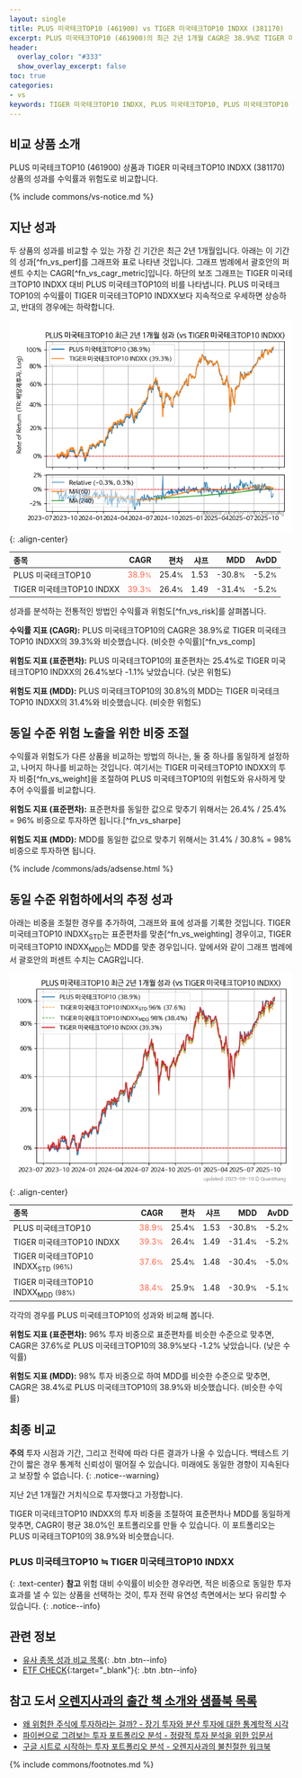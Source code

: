 ```yaml
---
layout: single
title: PLUS 미국테크TOP10 (461900) vs TIGER 미국테크TOP10 INDXX (381170)
excerpt: PLUS 미국테크TOP10 (461900)의 최근 2년 1개월 CAGR은 38.9%로 TIGER 미국테크TOP10 INDXX (381170)의 39.3%와 비슷했습니다.
header:
  overlay_color: "#333"
  show_overlay_excerpt: false
toc: true
categories:
- vs
keywords: TIGER 미국테크TOP10 INDXX, PLUS 미국테크TOP10, PLUS 미국테크TOP10 TIGER 미국테크TOP10 INDXX 비교, 461900, 381170, 461900 461900 비교
---
```


## 비교 상품 소개


PLUS 미국테크TOP10 (461900) 상품과 TIGER 미국테크TOP10 INDXX (381170) 상품의 성과를 수익률과 위험도로 비교합니다.





{% include commons/vs-notice.md %}

## 지난 성과

두 상품의 성과를 비교할 수 있는 가장 긴 기간은 최근 2년 1개월입니다. 아래는 이 기간의 성과[^fn_vs_perf]를 그래프와 표로 나타낸 것입니다.
그래프 범례에서 괄호안의 퍼센트 수치는 CAGR[^fn_vs_cagr_metric]입니다.
하단의 보조 그래프는 TIGER 미국테크TOP10 INDXX 대비 PLUS 미국테크TOP10의 비를 나타냅니다.
PLUS 미국테크TOP10의 수익률이 TIGER 미국테크TOP10 INDXX보다 지속적으로 우세하면 상승하고, 반대의 경우에는 하락합니다.

![PLUS 미국테크TOP10](/vs/images/461900-vs-381170_dual.png){: .align-center}

| **종목** | **CAGR** | **편차** | **샤프** | **MDD** | **AvDD** |
| :------------ | ------: | -----------: | -------: | ------: | -------: |
| PLUS 미국테크TOP10 | <span style="color: tomato">38.9<small>%</small></span> | 25.4<small>%</small> | 1.53 | -30.8<small>%</small> | -5.2<small>%</small> |
| TIGER 미국테크TOP10 INDXX | <span style="color: tomato">39.3<small>%</small></span> | 26.4<small>%</small> | 1.49 | -31.4<small>%</small> | -5.2<small>%</small> |

<!-- more -->


성과를 분석하는 전통적인 방법인 수익률과 위험도[^fn_vs_risk]를 살펴봅니다.

**수익률 지표 (CAGR):** PLUS 미국테크TOP10의 CAGR은 38.9%로 TIGER 미국테크TOP10 INDXX의 39.3%와 비슷했습니다. (비슷한 수익률)[^fn_vs_comp]

**위험도 지표 (표준편차):** PLUS 미국테크TOP10의 표준편차는 25.4%로 TIGER 미국테크TOP10 INDXX의 26.4%보다 -1.1% 낮았습니다. (낮은 위험도)

**위험도 지표 (MDD):** PLUS 미국테크TOP10의 30.8%의 MDD는 TIGER 미국테크TOP10 INDXX의 31.4%와 비슷했습니다. (비슷한 위험도)



## 동일 수준 위험 노출을 위한 비중 조절

수익률과 위험도가 다른 상품을 비교하는 방법의 하나는, 둘 중 하나를 동일하게 설정하고, 나머지 하나를 비교하는 것입니다.
여기서는 TIGER 미국테크TOP10 INDXX의 투자 비중[^fn_vs_weight]을 조절하여 PLUS 미국테크TOP10의 위험도와 유사하게 맞추어 수익률를 비교합니다.

**위험도 지표 (표준편차):** 표준편차를 동일한 값으로 맞추기 위해서는 26.4% / 25.4% = 96% 비중으로 투자하면 됩니다.[^fn_vs_sharpe]

**위험도 지표 (MDD):** MDD를 동일한 값으로 맞추기 위해서는 31.4% / 30.8% = 98% 비중으로 투자하면 됩니다.


{% include /commons/ads/adsense.html %}



## 동일 수준 위험하에서의 추정 성과

아래는 비중을 조절한 경우를 추가하여, 그래프와 표에 성과를 기록한 것입니다.
TIGER 미국테크TOP10 INDXX<sub>STD</sub>는 표준편차를 맞춘[^fn_vs_weighting] 경우이고, TIGER 미국테크TOP10 INDXX<sub>MDD</sub>는 MDD를 맞춘 경우입니다.
앞에서와 같이 그래프 범례에서 괄호안의 퍼센트 수치는 CAGR입니다.


![PLUS 미국테크TOP10](/vs/images/461900-vs-381170.png){: .align-center}



| **종목** | **CAGR** | **편차** | **샤프** | **MDD** | **AvDD** |
| :------------ | ------: | -----------: | -------: | ------: | -------: |
| PLUS 미국테크TOP10 | <span style="color: tomato">38.9<small>%</small></span> | 25.4<small>%</small> | 1.53 | -30.8<small>%</small> | -5.2<small>%</small> |
| TIGER 미국테크TOP10 INDXX | <span style="color: tomato">39.3<small>%</small></span> | 26.4<small>%</small> | 1.49 | -31.4<small>%</small> | -5.2<small>%</small> |
| TIGER 미국테크TOP10 INDXX<sub>STD</sub> <small>(96%)</small> | <span style="color: tomato">37.6<small>%</small></span> | 25.4<small>%</small> | 1.48 | -30.4<small>%</small> | -5.0<small>%</small> |
| TIGER 미국테크TOP10 INDXX<sub>MDD</sub> <small>(98%)</small> | <span style="color: tomato">38.4<small>%</small></span> | 25.9<small>%</small> | 1.48 | -30.9<small>%</small> | -5.1<small>%</small> |



각각의 경우를 PLUS 미국테크TOP10의 성과와 비교해 봅니다.

**위험도 지표 (표준편차):** 96% 투자 비중으로 표준편차를 비슷한 수준으로 맞추면, CAGR은 37.6%로 PLUS 미국테크TOP10의 38.9%보다 -1.2% 낮았습니다. (낮은 수익률)

**위험도 지표 (MDD):** 98% 투자 비중으로 하여 MDD를 비슷한 수준으로 맞추면, CAGR은 38.4%로 PLUS 미국테크TOP10의 38.9%와 비슷했습니다. (비슷한 수익률)




## 최종 비교

**주의** 투자 시점과 기간, 그리고 전략에 따라 다른 결과가 나올 수 있습니다. 백테스트 기간이 짧은 경우 통계적 신뢰성이 떨어질 수 있습니다. 미래에도 동일한 경향이 지속된다고 보장할 수 없습니다.
{: .notice--warning}

지난 2년 1개월간 거치식으로 투자했다고 가정합니다.

TIGER 미국테크TOP10 INDXX의 투자 비중을 조절하여 표준편차나 MDD를 동일하게 맞추면, CAGR이 평균 38.0%인 포트폴리오를 만들 수 있습니다.
이 포트폴리오는 PLUS 미국테크TOP10의 38.9%와 비슷했습니다.

### PLUS 미국테크TOP10 ≒ TIGER 미국테크TOP10 INDXX
{: .text-center}
**참고** 위험 대비 수익률이 비슷한 경우라면, 적은 비중으로 동일한 투자 효과를 낼 수 있는 상품을 선택하는 것이, 투자 전략 유연성 측면에서는 보다 유리할 수 있습니다.
{: .notice--info}


## 관련 정보

- [유사 종목 성과 비교 목록](/vs/){: .btn .btn--info}
- [ETF CHECK](https://www.etfcheck.co.kr/mobile/etpitem/381170/compare?compCode%5B%5D=461900){:target="_blank"}{: .btn .btn--info}


## 참고 도서 [오렌지사과의 출간 책 소개와 샘플북 목록](https://kongdori.tistory.com/691)

- [왜 위험한 주식에 투자하라는 걸까? - 장기 투자와 분산 투자에 대한 통계학적 시각](https://kongdori.tistory.com/421)
- [파이썬으로 그려보는 투자 포트폴리오 분석  - 정량적 투자 분석을 위한 입문서](https://kongdori.tistory.com/643)
- [구글 시트로 시작하는 투자 포트폴리오 분석 - 오렌지사과의 불친절한 워크북](https://kongdori.tistory.com/449)

{% include commons/footnotes.md %}